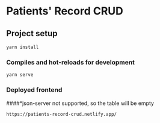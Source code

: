 # Patients' Record CRUD

## Project setup
```
yarn install
```

### Compiles and hot-reloads for development
```
yarn serve
```

### Deployed frontend 
####*json-server not supported, so the table will be empty
```
https://patients-record-crud.netlify.app/
```
